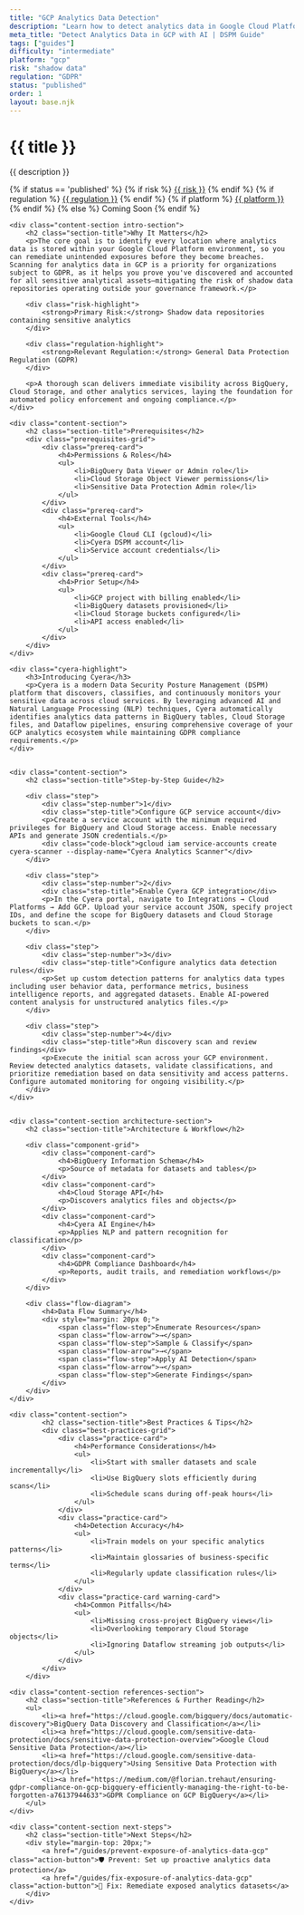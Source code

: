 ```yaml
---
title: "GCP Analytics Data Detection"
description: "Learn how to detect analytics data in Google Cloud Platform environments. Follow step-by-step guidance for GDPR compliance."
meta_title: "Detect Analytics Data in GCP with AI | DSPM Guide"
tags: ["guides"]
difficulty: "intermediate"
platform: "gcp"
risk: "shadow data"
regulation: "GDPR"
status: "published"
order: 1
layout: base.njk
---
```


<div class="container">
    <div class="header">
        <h1>{{ title }}</h1>
        <p>{{ description }}</p>
        <div class="guide-tags-container">
			<div class="guide-tags-wrapper">
		    {% if status == 'published' %}
		        {% if risk %}
		        <a href="/risk/{{ risk | downcase | replace: ' ', '-' }}/" class="guide-tag risk">{{ risk }}</a>
		        {% endif %}
		        {% if regulation %}
		        <a href="/regulation/{{ regulation | downcase | replace: ' ', '-' }}/" class="guide-tag regulation">{{ regulation }}</a>
		        {% endif %}
		        {% if platform %}
		        <a href="/platforms/{{ platform | downcase | replace: ' ', '-' }}/" class="guide-tag platform">{{ platform }}</a>
		        {% endif %}
		    {% else %}
		        <span class="guide-tag coming-soon">Coming Soon</span>
		    {% endif %}
		</div>
		</div>
    </div>

    <div class="content-section intro-section">
        <h2 class="section-title">Why It Matters</h2>
        <p>The core goal is to identify every location where analytics data is stored within your Google Cloud Platform environment, so you can remediate unintended exposures before they become breaches. Scanning for analytics data in GCP is a priority for organizations subject to GDPR, as it helps you prove you've discovered and accounted for all sensitive analytical assets—mitigating the risk of shadow data repositories operating outside your governance framework.</p>
        
        <div class="risk-highlight">
            <strong>Primary Risk:</strong> Shadow data repositories containing sensitive analytics
        </div>
        
        <div class="regulation-highlight">
            <strong>Relevant Regulation:</strong> General Data Protection Regulation (GDPR)
        </div>
        
        <p>A thorough scan delivers immediate visibility across BigQuery, Cloud Storage, and other analytics services, laying the foundation for automated policy enforcement and ongoing compliance.</p>
    </div>

    <div class="content-section">
        <h2 class="section-title">Prerequisites</h2>
        <div class="prerequisites-grid">
            <div class="prereq-card">
                <h4>Permissions & Roles</h4>
                <ul>
                    <li>BigQuery Data Viewer or Admin role</li>
                    <li>Cloud Storage Object Viewer permissions</li>
                    <li>Sensitive Data Protection Admin role</li>
                </ul>
            </div>
            <div class="prereq-card">
                <h4>External Tools</h4>
                <ul>
                    <li>Google Cloud CLI (gcloud)</li>
                    <li>Cyera DSPM account</li>
                    <li>Service account credentials</li>
                </ul>
            </div>
            <div class="prereq-card">
                <h4>Prior Setup</h4>
                <ul>
                    <li>GCP project with billing enabled</li>
                    <li>BigQuery datasets provisioned</li>
                    <li>Cloud Storage buckets configured</li>
                    <li>API access enabled</li>
                </ul>
            </div>
        </div>
    </div>
	
    <div class="cyera-highlight">
        <h3>Introducing Cyera</h3>
        <p>Cyera is a modern Data Security Posture Management (DSPM) platform that discovers, classifies, and continuously monitors your sensitive data across cloud services. By leveraging advanced AI and Natural Language Processing (NLP) techniques, Cyera automatically identifies analytics data patterns in BigQuery tables, Cloud Storage files, and Dataflow pipelines, ensuring comprehensive coverage of your GCP analytics ecosystem while maintaining GDPR compliance requirements.</p>
    </div>
	

    <div class="content-section">
        <h2 class="section-title">Step-by-Step Guide</h2>
        
        <div class="step">
            <div class="step-number">1</div>
            <div class="step-title">Configure GCP service account</div>
            <p>Create a service account with the minimum required privileges for BigQuery and Cloud Storage access. Enable necessary APIs and generate JSON credentials.</p>
            <div class="code-block">gcloud iam service-accounts create cyera-scanner --display-name="Cyera Analytics Scanner"</div>
        </div>

        <div class="step">
            <div class="step-number">2</div>
            <div class="step-title">Enable Cyera GCP integration</div>
            <p>In the Cyera portal, navigate to Integrations → Cloud Platforms → Add GCP. Upload your service account JSON, specify project IDs, and define the scope for BigQuery datasets and Cloud Storage buckets to scan.</p>
        </div>

        <div class="step">
            <div class="step-number">3</div>
            <div class="step-title">Configure analytics data detection rules</div>
            <p>Set up custom detection patterns for analytics data types including user behavior data, performance metrics, business intelligence reports, and aggregated datasets. Enable AI-powered content analysis for unstructured analytics files.</p>
        </div>

        <div class="step">
            <div class="step-number">4</div>
            <div class="step-title">Run discovery scan and review findings</div>
            <p>Execute the initial scan across your GCP environment. Review detected analytics datasets, validate classifications, and prioritize remediation based on data sensitivity and access patterns. Configure automated monitoring for ongoing visibility.</p>
        </div>
    </div>


    <div class="content-section architecture-section">
        <h2 class="section-title">Architecture & Workflow</h2>
        
        <div class="component-grid">
            <div class="component-card">
                <h4>BigQuery Information Schema</h4>
                <p>Source of metadata for datasets and tables</p>
            </div>
            <div class="component-card">
                <h4>Cloud Storage API</h4>
                <p>Discovers analytics files and objects</p>
            </div>
            <div class="component-card">
                <h4>Cyera AI Engine</h4>
                <p>Applies NLP and pattern recognition for classification</p>
            </div>
            <div class="component-card">
                <h4>GDPR Compliance Dashboard</h4>
                <p>Reports, audit trails, and remediation workflows</p>
            </div>
        </div>

        <div class="flow-diagram">
            <h4>Data Flow Summary</h4>
            <div style="margin: 20px 0;">
                <span class="flow-step">Enumerate Resources</span>
                <span class="flow-arrow">→</span>
                <span class="flow-step">Sample & Classify</span>
                <span class="flow-arrow">→</span>
                <span class="flow-step">Apply AI Detection</span>
                <span class="flow-arrow">→</span>
                <span class="flow-step">Generate Findings</span>
            </div>
        </div>
    </div>

	<div class="content-section">
	        <h2 class="section-title">Best Practices & Tips</h2>
	        <div class="best-practices-grid">
	            <div class="practice-card">
	                <h4>Performance Considerations</h4>
	                <ul>
	                    <li>Start with smaller datasets and scale incrementally</li>
	                    <li>Use BigQuery slots efficiently during scans</li>
	                    <li>Schedule scans during off-peak hours</li>
	                </ul>
	            </div>
	            <div class="practice-card">
	                <h4>Detection Accuracy</h4>
	                <ul>
	                    <li>Train models on your specific analytics patterns</li>
	                    <li>Maintain glossaries of business-specific terms</li>
	                    <li>Regularly update classification rules</li>
	                </ul>
	            </div>
	            <div class="practice-card warning-card">
	                <h4>Common Pitfalls</h4>
	                <ul>
	                    <li>Missing cross-project BigQuery views</li>
	                    <li>Overlooking temporary Cloud Storage objects</li>
	                    <li>Ignoring Dataflow streaming job outputs</li>
	                </ul>
	            </div>
	        </div>
	    </div>

    <div class="content-section references-section">
        <h2 class="section-title">References & Further Reading</h2>
        <ul>
            <li><a href="https://cloud.google.com/bigquery/docs/automatic-discovery">BigQuery Data Discovery and Classification</a></li>
            <li><a href="https://cloud.google.com/sensitive-data-protection/docs/sensitive-data-protection-overview">Google Cloud Sensitive Data Protection</a></li>
            <li><a href="https://cloud.google.com/sensitive-data-protection/docs/dlp-bigquery">Using Sensitive Data Protection with BigQuery</a></li>
            <li><a href="https://medium.com/@florian.trehaut/ensuring-gdpr-compliance-on-gcp-bigquery-efficiently-managing-the-right-to-be-forgotten-a76137944633">GDPR Compliance on GCP BigQuery</a></li>
        </ul>
    </div>

    <div class="content-section next-steps">
        <h2 class="section-title">Next Steps</h2>
        <div style="margin-top: 20px;">
            <a href="/guides/prevent-exposure-of-analytics-data-gcp" class="action-button">🛡️ Prevent: Set up proactive analytics data protection</a>
            <a href="/guides/fix-exposure-of-analytics-data-gcp" class="action-button">🔧 Fix: Remediate exposed analytics datasets</a>
        </div>
    </div>
</div>
